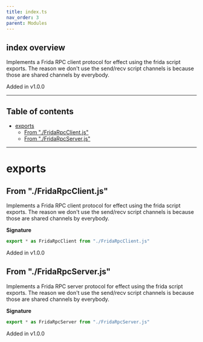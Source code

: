 ```yaml
---
title: index.ts
nav_order: 3
parent: Modules
---
```


## index overview

Implements a Frida RPC client protocol for effect using the frida script
exports. The reason we don't use the send/recv script channels is because
those are shared channels by everybody.

Added in v1.0.0

---

<h2 class="text-delta">Table of contents</h2>

- [exports](#exports)
  - [From "./FridaRpcClient.js"](#from-fridarpcclientjs)
  - [From "./FridaRpcServer.js"](#from-fridarpcserverjs)

---

# exports

## From "./FridaRpcClient.js"

Implements a Frida RPC client protocol for effect using the frida script
exports. The reason we don't use the send/recv script channels is because
those are shared channels by everybody.

**Signature**

```ts
export * as FridaRpcClient from "./FridaRpcClient.js"
```

Added in v1.0.0

## From "./FridaRpcServer.js"

Implements a Frida RPC server protocol for effect using the frida script
exports. The reason we don't use the send/recv script channels is because
those are shared channels by everybody.

**Signature**

```ts
export * as FridaRpcServer from "./FridaRpcServer.js"
```

Added in v1.0.0
